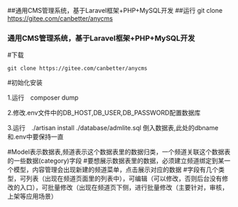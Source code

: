 ##通用CMS管理系统，基于Laravel框架+PHP+MySQL开发
##运行
git clone https://gitee.com/canbetter/anycms


### 通用CMS管理系统，基于Laravel框架+PHP+MySQL开发

#下载

`git clone https://gitee.com/canbetter/anycms`

#初始化安装

1.运行　composer dump

2.修改.env文件中的DB_HOST,DB_USER,DB_PASSWORD配置数据库

3.运行　./artisan install ./database/admlite.sql 倒入数据表,此处的dbname和.env中要保持一直

#Model表示数据表,频道表示这个数据表里的数据归类，一个频道关联这个数据表的一些数据(category)字段
#要想展示数据表里的数据，必须建立频道绑定到某一个模型，内容管理会出现新建的频道菜单，点击展示对应的数据
#字段有几个类型，可列表（出现在频道页面里的列表中），可编辑（可以修改，否则后台没有修改的入口），可批量修改（出现在频道页下侧，进行批量修改（主要针对，审核，上架等应用场景）
